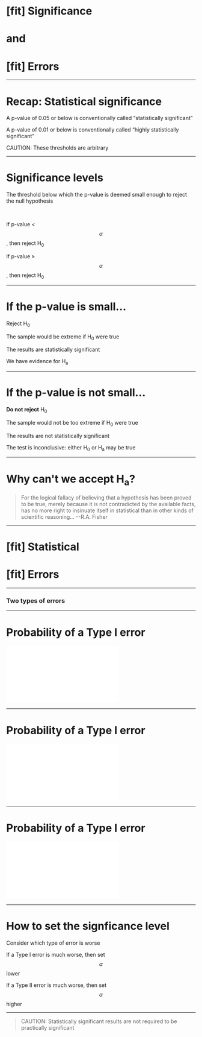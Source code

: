 # [fit] Significance 
# and
# [fit] Errors

---

# Recap: Statistical significance

A p-value of 0.05 or below is conventionally called “statistically significant” <br>

A p-value of 0.01 or below is conventionally called “highly statistically significant” <br>

CAUTION: These thresholds are arbitrary

---

# Significance levels

The threshold below which the p-value is deemed small enough to reject the null hypothesis

<br>

If p-value < $$\alpha$$, then reject H<sub>0</sub> 
<br>

If p-value ≥ $$\alpha$$, then reject H<sub>0</sub> 

---

# If the p-value is small...

Reject H<sub>0</sub> 
<br>

The sample would be extreme if H<sub>0</sub> were true
<br>

The results are statistically significant
<br>

We have evidence for H<sub>a</sub>

---

# If the p-value is **not** small...

**Do not reject** H<sub>0</sub>
<br>

The sample would not be too extreme if H<sub>0</sub> were true
<br>

The results are not statistically significant
<br>

The test is inconclusive: either H<sub>0</sub> or H<sub>a</sub> may be true

---

# Why can't we accept H<sub>a</sub>?

> For the logical fallacy of believing that a hypothesis has been proved to be true, merely because it is not contradicted by the available facts, has no more right to insinuate itself in statistical than in other kinds of scientific reasoning...
--R.A. Fisher

---

# [fit] Statistical
# [fit] Errors

---

### Two types of errors

---

# Probability of a Type I error

![inline](08-figs/rand_dist_hist1.pdf)

---

# Probability of a Type I error

![inline](08-figs/rand_dist_hist2.pdf)

---

# Probability of a Type I error

![inline](08-figs/rand_dist_hist3.pdf)

---

# How to set the signficance level

Consider which type of error is worse
<br>

If a Type I error is much worse, then set $$\alpha$$ lower
<br>

If a Type II error is much worse, then set $$\alpha$$ higher

---

> CAUTION: Statistically significant results are not required to be practically significant
